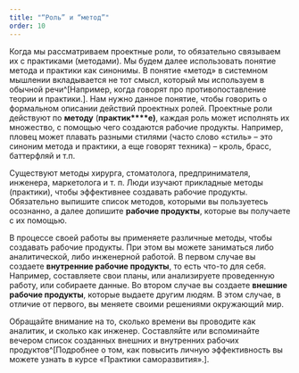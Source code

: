 ```yaml
---
title: "“Роль” и “метод”"
order: 10
---
```




Когда мы рассматриваем проектные роли, то обязательно связываем их с практиками (методами). Мы будем далее использовать понятие метода и практики как синонимы. В понятие «метод» в системном мышлении вкладывается не тот смысл, который мы используем в обычной речи^[Например, когда говорят про противопоставление теории и практики.]. Нам нужно данное понятие, чтобы говорить о формальном описании действий проектных ролей. Проектные роли действуют по **методу** (**практик****е)**, каждая роль может исполнять их множество, с помощью чего создаются рабочие продукты. Например, пловец может плавать разными стилями (часто слово «стиль» – это синоним метода и практики, а еще говорят техника) – кроль, брасс, баттерфляй и т.п.

Существуют методы хирурга, стоматолога, предпринимателя, инженера, маркетолога и т. п. Люди изучают прикладные методы (практики), чтобы эффективнее создавать рабочие продукты. Обязательно выпишите список методов, которыми вы пользуетесь осознанно, а далее допишите **рабочие продукты**, которые вы получаете с их помощью.

В процессе своей работы вы применяете различные методы, чтобы создавать рабочие продукты. При этом вы можете заниматься либо аналитической, либо инженерной работой. В первом случае вы создаете **внутренние рабочие продукты**, то есть что-то для себя. Например, составляете свои планы, или анализируете проведенную работу, или собираете данные. Во втором случае вы создаете **внешние рабочие продукты**, которые выдаете другим людям. В этом случае, в отличие от первого, вы меняете своими решениями окружающий мир.

Обращайте внимание на то, сколько времени вы проводите как аналитик, и сколько как инженер. Составляйте или вспоминайте вечером список созданных внешних и внутренних рабочих продуктов^[Подробнее о том, как повысить личную эффективность вы можете узнать в курсе «Практики саморазвития».].

